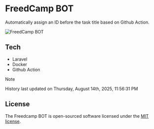 # FreedCamp BOT

Automatically assign an ID before the task title based on Github Action.

![FreedCamp BOT](https://repository-images.githubusercontent.com/737932867/7d34798b-2680-471c-b089-a78a718d3d6a)

## Tech

- Laravel
- Docker
- Github Action

> [!NOTE]  
> History last updated on Thursday, August 14th, 2025, 11:56:31 PM

## License

The Freedcamp BOT is open-sourced software licensed under the [MIT license](https://opensource.org/licenses/MIT).
